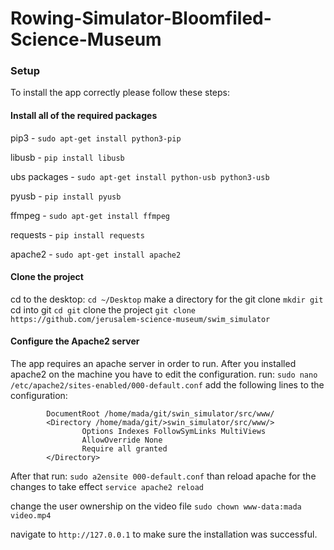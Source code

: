 # Rowing-Simulator-Bloomfiled-Science-Museum

### Setup 

To install the app correctly please follow these steps:

#### Install all of the required packages

pip3 - `sudo apt-get install python3-pip`

libusb - `pip install libusb`

ubs packages - `sudo apt-get install python-usb python3-usb`

pyusb - `pip install pyusb`

ffmpeg - `sudo apt-get install ffmpeg`

requests - `pip install requests`

apache2 - `sudo apt-get install apache2`

#### Clone the project 

cd to the desktop:
`cd ~/Desktop`
make a directory for the git clone
`mkdir git`
cd into git
`cd git`
clone the project
`git clone https://github.com/jerusalem-science-museum/swim_simulator`

#### Configure the Apache2 server 
The app requires an apache server in order to run.
After you installed apache2 on the machine you have to edit the configuration. 
run:
`sudo nano /etc/apache2/sites-enabled/000-default.conf`
add the following lines to the configuration:
```
		DocumentRoot /home/mada/git/swin_simulator/src/www/
		<Directory /home/mada/git/>swin_simulator/src/www/>
                Options Indexes FollowSymLinks MultiViews
                AllowOverride None
                Require all granted
        </Directory>
```
After that run:
`sudo a2ensite 000-default.conf`
than reload apache for the changes to take effect
`service apache2 reload`

change the user ownership on the video file 
`sudo chown www-data:mada video.mp4`

navigate to `http://127.0.0.1` to make sure the installation was successful. 

